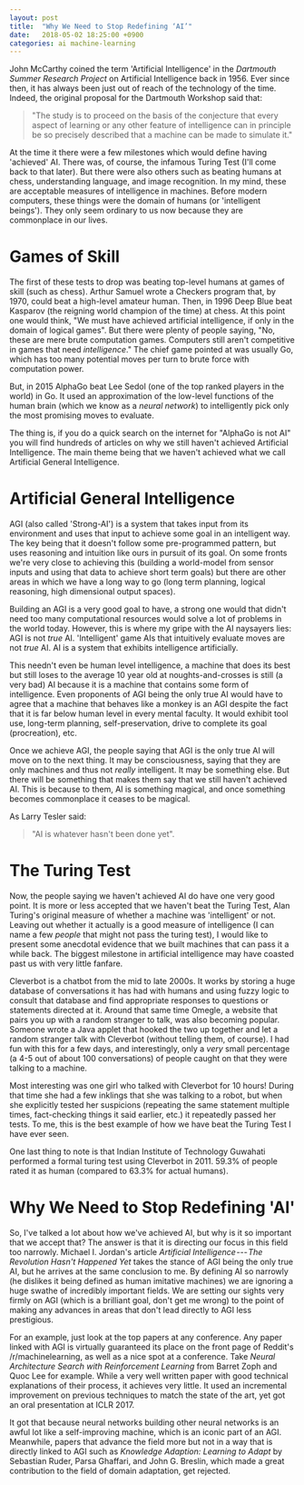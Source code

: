 ```yaml
---
layout: post
title:  "Why We Need to Stop Redefining ‘AI’"
date:   2018-05-02 18:25:00 +0900
categories: ai machine-learning
---
```

John McCarthy coined the term 'Artificial Intelligence' in the *Dartmouth Summer Research Project* on Artificial Intelligence back in 1956. Ever since then, it has always been just out of reach of the technology of the time. Indeed, the original proposal for the Dartmouth Workshop said that:

> "The study is to proceed on the basis of the conjecture that every aspect of learning or any other feature of intelligence can in principle be so precisely described that a machine can be made to simulate it."

At the time it there were a few milestones which would define having 'achieved' AI. There was, of course, the infamous Turing Test (I'll come back to that later). But there were also others such as beating humans at chess, understanding language, and image recognition. In my mind, these are acceptable measures of intelligence in machines. Before modern computers, these things were the domain of humans (or 'intelligent beings'). They only seem ordinary to us now because they are commonplace in our lives.

Games of Skill
==============

The first of these tests to drop was beating top-level humans at games of skill (such as chess). Arthur Samuel wrote a Checkers program that, by 1970, could beat a high-level amateur human. Then, in 1996 Deep Blue beat Kasparov (the reigning world champion of the time) at chess. At this point one would think, "We must have achieved artificial intelligence, if only in the domain of logical games". But there were plenty of people saying, "No, these are mere brute computation games. Computers still aren't competitive in games that need *intelligence*." The chief game pointed at was usually Go, which has too many potential moves per turn to brute force with computation power.

But, in 2015 AlphaGo beat Lee Sedol (one of the top ranked players in the world) in Go. It used an approximation of the low-level functions of the human brain (which we know as a *neural network*) to intelligently pick only the most promising moves to evaluate.

The thing is, if you do a quick search on the internet for "AlphaGo is not AI" you will find hundreds of articles on why we still haven't achieved Artificial Intelligence. The main theme being that we haven't achieved what we call Artificial General Intelligence.

Artificial General Intelligence
===============================
AGI (also called 'Strong-AI') is a system that takes input from its environment and uses that input to achieve some goal in an intelligent way. The key being that it doesn't follow some pre-programmed pattern, but uses reasoning and intuition like ours in pursuit of its goal. On some fronts we're very close to achieving this (building a world-model from sensor inputs and using that data to achieve short term goals) but there are other areas in which we have a long way to go (long term planning, logical reasoning, high dimensional output spaces).

Building an AGI is a very good goal to have, a strong one would that didn't need too many computational resources would solve a lot of problems in the world today. However,  this is where my gripe with the AI naysayers lies: AGI is not *true* AI. 'Intelligent' game AIs that intuitively evaluate moves are not *true* AI. AI is a system that exhibits intelligence artificially.

This needn't even be human level intelligence, a machine that does its best but still loses to the average 10 year old at noughts-and-crosses is still (a very bad) AI because it is a machine that contains some form of intelligence. Even proponents of AGI being the only true AI would have to agree that a machine that behaves like a monkey is an AGI despite the fact that it is far below human level in every mental faculty. It would exhibit tool use, long-term planning, self-preservation, drive to complete its goal (procreation), etc.

Once we achieve AGI, the people saying that AGI is the only true AI will move on to the next thing. It may be consciousness, saying that they are only machines and thus not *really* intelligent. It may be something else. But there will be something that makes them say that we still haven't achieved AI. This is because to them, AI is something magical, and once something becomes commonplace it ceases to be magical.

As Larry Tesler said:
> "AI is whatever hasn't been done yet".

The Turing Test
===============

Now, the people saying we haven't achieved AI do have one very good point. It is more or less accepted that we haven't beat the Turing Test, Alan Turing's original measure of whether a machine was 'intelligent' or not. Leaving out whether it actually is a good measure of intelligence (I can name a few *people* that might not pass the turing test), I would like to present some anecdotal evidence that we built machines that can pass it a while back. The biggest milestone in artificial intelligence may have coasted past us with very little fanfare.

Cleverbot is a chatbot from the mid to late 2000s. It works by storing a huge database of conversations it has had with humans and using fuzzy logic to consult that database and find appropriate responses to questions or statements directed at it. Around that same time Omegle, a website that pairs you up with a random stranger to talk, was also becoming popular. Someone wrote a Java applet that hooked the two up together and let a random stranger talk with Cleverbot (without telling them, of course). I had fun with this for a few days, and interestingly, only a *very* small percentage (a 4-5 out of about 100 conversations) of people caught on that they were talking to a machine.

Most interesting was one girl who talked with Cleverbot for 10 hours! During that time she had a few inklings that she was talking to a robot, but when she explicitly tested her suspicions (repeating the same statement multiple times, fact-checking things it said earlier, etc.) it repeatedly passed her tests. To me, this is the best example of how we have beat the Turing Test I have ever seen.

One last thing to note is that Indian Institute of Technology Guwahati performed a formal turing test using Cleverbot in 2011. 59.3% of people rated it as human (compared to 63.3% for actual humans).

Why We Need to Stop Redefining 'AI'
===================================

So, I've talked a lot about how we've achieved AI, but why is it so important that we accept that? The answer is that it is directing our focus in this field too narrowly. Michael I. Jordan's article *Artificial Intelligence --- The Revolution Hasn't Happened Yet* takes the stance of AGI being the only true AI, but he arrives at the same conclusion to me. By defining AI so narrowly (he dislikes it being defined as human imitative machines) we are ignoring a huge swathe of incredibly important fields. We are setting our sights very firmly on AGI (which is a brilliant goal, don't get me wrong) to the point of making any advances in areas that don't lead directly to AGI less prestigious.

For an example, just look at the top papers at any conference. Any paper linked with AGI is virtually guaranteed its place on the front page of Reddit's /r/machinelearning, as well as a nice spot at a conference. Take *Neural Architecture Search with Reinforcement Learning* from Barret Zoph and Quoc Lee for example. While a very well written paper with good technical explanations of their process, it achieves very little. It used an incremental improvement on previous techniques to match the state of the art, yet got an oral presentation at ICLR 2017.

It got that because neural networks building other neural networks is an awful lot like a self-improving machine, which is an iconic part of an AGI. Meanwhile, papers that advance the field more but not in a way that is directly linked to AGI such as *Knowledge Adaption: Learning to Adapt* by Sebastian Ruder, Parsa Ghaffari, and John G. Breslin, which made a great contribution to the field of domain adaptation, get rejected.